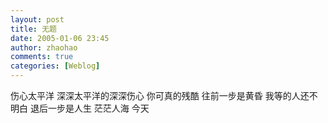 ```yaml
---
layout: post
title: 无题
date: 2005-01-06 23:45
author: zhaohao
comments: true
categories: [Weblog]
---
```

伤心太平洋
深深太平洋的深深伤心
你可真的残酷
往前一步是黄昏
我等的人还不明白
退后一步是人生
茫茫人海
今天
